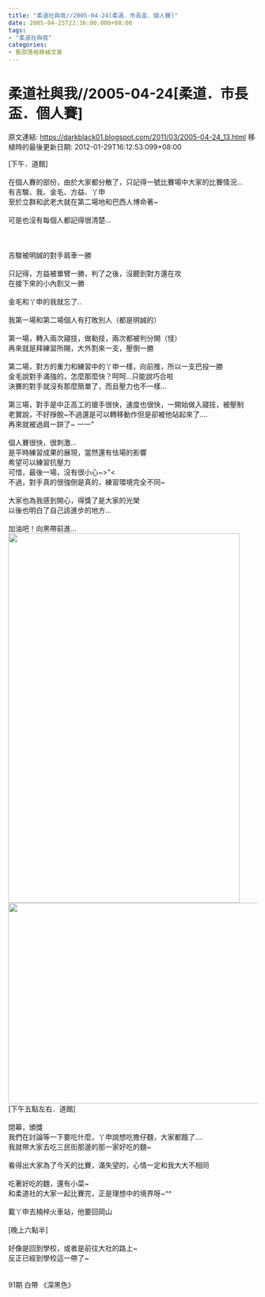 ```yaml
---
title: "柔道社與我//2005-04-24[柔道．市長盃．個人賽]"
date: 2005-04-25T22:36:00.000+08:00
tags: 
- "柔道社與我"
categories:
- 舊部落格移植文章
---
```


# 柔道社與我//2005-04-24[柔道．市長盃．個人賽]

原文連結: https://darkblack01.blogspot.com/2011/03/2005-04-24_13.html
移植時的最後更新日期: 2012-01-29T16:12:53.099+08:00

<a href="http://www.wretch.cc/album/show.php?i=darkblack&amp;b=5&amp;f=1119342271.jpg" target="_blank"><img alt="" border="0" src="http://f5.wretch.yimg.com/darkblack/5/1119342271.jpg" /></a><br />[下午．道館]<br /><br />在個人賽的部份，由於大家都分散了，只記得一號比賽場中大家的比賽情況...<br />有吉駿、我、金毛、方益、丫申<br />至於立群和武老大就在第二場地和巴西人博命著~<br /><br />可是也沒有每個人都記得很清楚...<br /><br /><a name='more'></a><br /><br />吉駿被明誠的對手肩車一勝<br /><br />只記得，方益被單臂一勝，判了之後，沒聽到對方還在攻<br />在接下來的小內割又一勝<br /><br />金毛和丫申的我就忘了..<br /><br />我第一場和第二場個人有打敗別人（都是明誠的）<br /><br />第一場，轉入兩次寢技，做勒技，兩次都被判分開（怪）<br />再來就是拜練習所賜，大外割來一支，壓倒一勝<br /><br />第二場，對方的重力和練習中的丫申一樣，向前推，所以一支巴投一勝<br />金毛說對手滿強的，怎麼那麼快？呵呵...只能說巧合啦<br />決賽的對手就沒有那麼簡單了，而且壓力也不一樣...<br /><br />第三場，對手是中正高工的搶手很快，速度也很快，一開始做入寢技，被壓制<br />老實說，不好掙脫~不過還是可以轉移動作但是卻被他站起來了....<br />再來就被過肩一跰了~ 一一"<br /><br />個人賽很快，很刺激...<br />是平時練習成果的展現，當然還有怯場的影響<br />希望可以練習抗壓力<br />可惜，最後一場，沒有很小心~&gt;"&lt;<br />不過，對手真的很強倒是真的，練習環境完全不同~<br /><br />大家也為我感到開心，得獎了是大家的光榮<br />以後也明白了自己該進步的地方...<br /><br />加油吧！向黑帶前進...<br /><a href="http://www.wretch.cc/album/show.php?i=darkblack&amp;b=5&amp;f=1119339215.jpg" target="_blank"><img alt="" border="0" height="748" src="http://f5.wretch.yimg.com/darkblack/5/1119339215.jpg" width="468" /></a> <a href="http://www.wretch.cc/album/show.php?i=darkblack&amp;b=5&amp;f=1119339262.jpg" target="_blank"><img alt="" border="0" height="457" src="http://f5.wretch.yimg.com/darkblack/5/1119339262.jpg" style="height: 406px; width: 570px;" width="654" /></a><br />[下午五點左右．道館]<br /><br />閉幕，頒獎<br />我們在討論等一下要吃什麼，丫申說想吃擔仔麵，大家都餓了....<br />我就帶大家去吃三民街那邊的那一家好吃的麵~<br /><br />看得出大家為了今天的比賽，滿失望的，心情一定和我大大不相同<br /><br />吃著好吃的麵，還有小菜~<br />和柔道社的大家一起比賽完，正是理想中的境界呀~^^<br /><br />載丫申去楠梓火車站，他要回岡山<br /><br />[晚上六點半]<br /><br />好像是回到學校，或者是前往大社的路上~<br />反正已經到學校這一帶了~<br /><br /><br />91期 白帶 《深黑色》
